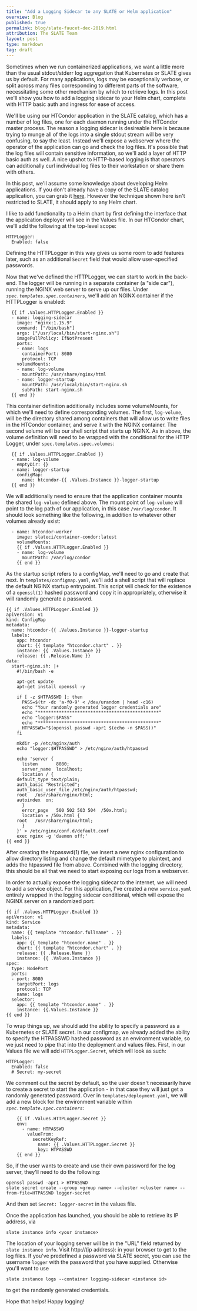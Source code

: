 ```yaml
---
title: "Add a Logging Sidecar to any SLATE or Helm application"
overview: Blog
published: true
permalink: blog/slate-faucet-dec-2019.html
attribution: The SLATE Team
layout: post
type: markdown
tag: draft
---
```


Sometimes when we run containerized applications, we want a little more than
the usual stdout/stderr log aggregation that Kubernetes or SLATE gives us by
default.  For many applications, logs may be exceptionally verbose, or split
across many files corresponding to different parts of the software,
necessitating some other mechanism by which to retrieve logs. In this post
we'll show you how to add a logging sidecar to your Helm chart, complete with
HTTP basic auth and ingress for ease of access. 
<!--end_excerpt-->

We'll be using our HTCondor application in the SLATE catalog, which has a
number of log files, one for each daemon running under the HTCondor master
process. The reason a logging sidecar is desireable here is because trying to
munge all of the logs into a single stdout stream will be very confusing, to
say the least. Instead we'll expose a webserver where the operator of the
application can go and check the log files. It's possible that the log files
will contain sensitive information, so we'll add a layer of HTTP basic auth as
well. A nice upshot to HTTP-based logging is that operators can additionally
curl individual log files to their workstation or share them with others.

In this post, we'll assume some knowledge about developing Helm applications.
If you don't already have a copy of the SLATE catalog application, you can grab
it [here](https://github.com/slateci/slate-catalog). However the technique
shown here isn't restricted to SLATE, it should apply to any Helm chart.

I like to add functionality to a Helm chart by first defining the interface
that the application deployer will see in the Values file.  In our HTCondor
chart, we'll add the following at the top-level scope:

    HTTPLogger: 
      Enabled: false

Defining the HTTPLogger in this way gives us some room to add features later,
such as an additional `Secret` field that would allow user-specified
passwords.

Now that we've defined the HTTPLogger, we can start to work in the back-end.
The logger will be running in a separate container (a "side car"), running the
NGINX web server to serve up our files. Under *`spec.templates.spec.containers`*,
we'll add an NGINX container if the HTTPLogger is enabled:

      {{ if .Values.HTTPLogger.Enabled }}
      - name: logging-sidecar
        image: "nginx:1.15.9"
        command: ["/bin/bash"]
        args: ["/usr/local/bin/start-nginx.sh"]
        imagePullPolicy: IfNotPresent
        ports:
        - name: logs
          containerPort: 8080
          protocol: TCP
        volumeMounts:
        - name: log-volume
          mountPath: /usr/share/nginx/html
        - name: logger-startup
          mountPath: /usr/local/bin/start-nginx.sh
          subPath: start-nginx.sh
      {{ end }}

This container definition additionally includes some volumeMounts, for which
we'll need to define corresponding volumes. The first, `log-volume`, will be
the directory shared among containers that will allow us to write files in the
HTCondor container, and serve it with the NGINX container. The second volume
will be our shell script that starts up NGINX. As in above, the volume
definition will need to be wrapped with the conditional for the HTTP Logger,
under `spec.templates.spec.volumes`: 

      {{ if .Values.HTTPLogger.Enabled }}
      - name: log-volume
        emptyDir: {}
      - name: logger-startup
        configMap:
          name: htcondor-{{ .Values.Instance }}-logger-startup
      {{ end }}

We will additionally need to ensure that the application container mounts the
shared `log-volume` defined above. The mount point of `log-volume` will point to the log path of our application, in this case `/var/log/condor`. It
should look something like the following, in addition to whatever other volumes
already exist:

      - name: htcondor-worker
        image: slateci/container-condor:latest
        volumeMounts:
        {{ if .Values.HTTPLogger.Enabled }}
        - name: log-volume
          mountPath: /var/log/condor
        {{ end }}

As the startup script refers to a configMap, we'll need to go and create that
next. In `templates/configmap.yaml`, we'll add a shell script that will replace
the default NGINX startup entrypoint. This script will check for the existence
of a `openssl(1)` hashed password and copy it in appropriately, otherwise it
will randomly generate a password. 

	{{ if .Values.HTTPLogger.Enabled }}
	apiVersion: v1
	kind: ConfigMap
	metadata:
	  name: htcondor-{{ .Values.Instance }}-logger-startup
	  labels:
	    app: htcondor
	    chart: {{ template "htcondor.chart" . }}
	    instance: {{ .Values.Instance }}
	    release: {{ .Release.Name }}
	data:
	  start-nginx.sh: |+
	    #!/bin/bash -e

	    apt-get update
	    apt-get install openssl -y

	    if [ -z $HTPASSWD ]; then
	      PASS=$(tr -dc 'a-f0-9' < /dev/urandom | head -c16)
	      echo "Your randomly generated logger credentials are"
	      echo "**********************************************"
	      echo "logger:$PASS"
	      echo "**********************************************"
	      HTPASSWD="$(openssl passwd -apr1 $(echo -n $PASS))"
	    fi

	    mkdir -p /etc/nginx/auth
	    echo "logger:$HTPASSWD" > /etc/nginx/auth/htpasswd

	    echo 'server {
	      listen       8080;
	      server_name  localhost;
	      location / {
		default_type text/plain;
		auth_basic "Restricted";
		auth_basic_user_file /etc/nginx/auth/htpasswd;  
		root   /usr/share/nginx/html;
		autoindex  on;
	      }
	      error_page   500 502 503 504  /50x.html;
	      location = /50x.html {
		root   /usr/share/nginx/html;
	      }
	    }' > /etc/nginx/conf.d/default.conf
	    exec nginx -g 'daemon off;'
	{{ end }}

After creating the htpasswd(1) file, we insert a new nginx configuration to
allow directory listing and change the default mimetype to plaintext, and adds
the htpasswd file from above. Combined with the logging directory, this should
be all that we need to start exposing our logs from a webserver. 

In order to actually expose the logging sidecar to the internet, we will need to add a service object. For this application, I've created a new `service.yaml` entirely wrapped in the logging sidecar conditional, which will expose the NGINX server on a randomized port:

``` 
{{ if .Values.HTTPLogger.Enabled }}
apiVersion: v1
kind: Service
metadata:
  name: {{ template "htcondor.fullname" . }}
  labels:
    app: {{ template "htcondor.name" . }}
    chart: {{ template "htcondor.chart" . }}
    release: {{ .Release.Name }}
    instance: {{ .Values.Instance }}
spec:
  type: NodePort
  ports:
  - port: 8080
    targetPort: logs
    protocol: TCP
    name: logs
  selector:
    app: {{ template "htcondor.name" . }}
    instance: {{.Values.Instance }}
{{ end }}
```

To wrap things up, we should add the ability to specify a password as a
Kubernetes or SLATE secret. In our configmap, we already added the
ability to specify the HTPASSWD hashed password as an environment variable, so
we just need to pipe that into the deployment and values files. First, in our
Values file we will add
`HTTPLogger.Secret`, which will look as such:

    HTTPLogger: 
      Enabled: false
      # Secret: my-secret

We comment out the secret by default, so the user doesn't necessarily have to
create a secret to start the application - in that case they will just get a
randomly generated password. Over in `templates/deployment.yaml`, we will add a
new block for the environment variable within *`spec.template.spec.containers`*:

        {{ if .Values.HTTPLogger.Secret }}
        env:
          - name: HTPASSWD
            valueFrom:
              secretKeyRef:
                name: {{ .Values.HTTPLogger.Secret }}
                key: HTPASSWD
        {{ end }}

So, if the user wants to create and use their own password for the log server, they'll need to do the following:

	openssl passwd -apr1 > HTPASSWD
	slate secret create --group <group name> --cluster <cluster name> --from-file=HTPASSWD logger-secret

And then set `Secret: logger-secret` in the values file.

Once the application has launched, you should be able to retrieve its IP
address, via 

	slate instance info <your instance>
	
The location of your logging server will be in the "URL" field returned by `slate instance info`. Visit http://(ip address):<port number> in your browser to get to the log files. If you've predefined
a password via SLATE secret, you can use the username `logger` with the password
that you have supplied. Otherwise you'll want to use
	
	slate instance logs --container logging-sidecar <instance id>
	
to get the randomly generated credentials. 

Hope that helps! Happy logging!

